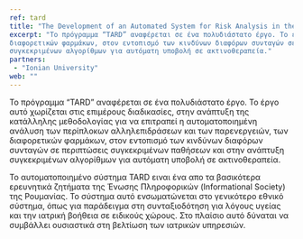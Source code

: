 ```yaml
---
ref: tard
title: "The Development of an Automated System for Risk Analysis in the Assistance of Medical Diagnosis and Therapy Decision – Pilot Project"
excerpt: "Το πρόγραμμα “TARD” αναφέρεται σε ένα πολυδιάστατο έργο. Το έργο αυτό χωρίζεται στις επιμέρους διαδικασίες, στην ανάπτυξη της κατάλληλης μεθοδολογίας για να επιτραπεί η αυτοματοποιημένη ανάλυση των περίπλοκων αλληλεπιδράσεων και των παρενεργειών, των 
διαφορετικών φαρμάκων, στον εντοπισμό των κινδύνων διαφόρων συνταγών σε περιπτώσεις συγκεκριμένων παθήσεων και στην ανάπτυξη 
συγκεκριμένων αλγορίθμων για αυτόματη υποβολή σε ακτινοθεραπεία."
partners:
 - "Ionian University"
web: ""
---
```


Το πρόγραμμα “TARD” αναφέρεται σε ένα πολυδιάστατο έργο. Το έργο αυτό χωρίζεται στις επιμέρους διαδικασίες, στην ανάπτυξη της 
κατάλληλης μεθοδολογίας για να επιτραπεί η αυτοματοποιημένη ανάλυση των περίπλοκων αλληλεπιδράσεων και των παρενεργειών, των 
διαφορετικών φαρμάκων, στον εντοπισμό των κινδύνων διαφόρων συνταγών σε περιπτώσεις συγκεκριμένων παθήσεων και στην ανάπτυξη 
συγκεκριμένων αλγορίθμων για αυτόματη υποβολή σε ακτινοθεραπεία.

Το αυτοματοποιημένο σύστημα TARD ειναι ένα απο τα βασικότερα ερευνητικά ζητήματα της Ένωσης Πληροφορικών (Informational Society) 
της Ρουμανίας. Το σύστημα αυτό ενσωματώνεται στο γενικότερο εθνικό σύστημα, όπως για παράδειγμα στη συνταξιοδότηση για λόγους 
υγείας και την ιατρική βοήθεια σε ειδικούς χώρους. Στο πλαίσιο αυτό δύναται να συμβάλλει ουσιαστικά στη βελτίωση των ιατρικών 
υπηρεσιών.
